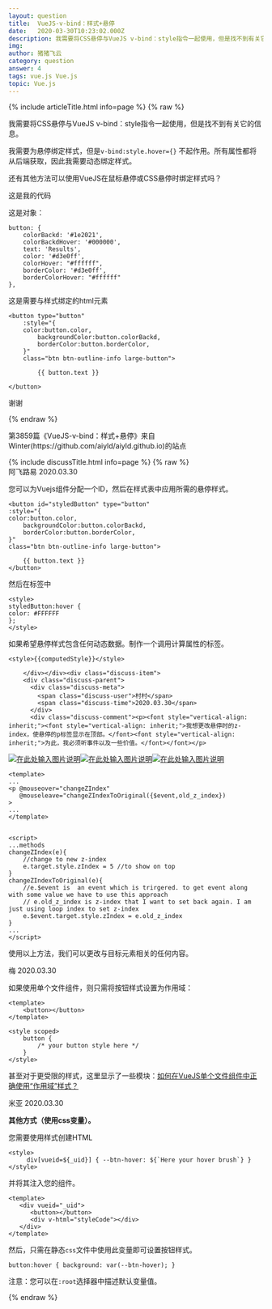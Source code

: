 ```yaml
---
layout: question
title:  VueJS-v-bind：样式+悬停
date:   2020-03-30T10:23:02.000Z
description: 我需要将CSS悬停与VueJS v-bind：style指令一起使用，但是找不到有关它的信息。 我需要为悬停绑定样式，但是v-bind style.h...
img: 
author: 猪猪飞云
category: question
answer: 4
tags: vue.js Vue.js
topic: Vue.js
---
```

<div class="article-root">
  <div class="article">
    {% include articleTitle.html info=page %}
    {% raw %}
    <div class="article-content"><p><font style="vertical-align: inherit;"><font style="vertical-align: inherit;">我需要将CSS悬停与VueJS v-bind：style指令一起使用，但是找不到有关它的信息。 </font></font></p>

<p><font style="vertical-align: inherit;"><font style="vertical-align: inherit;">我需要为悬停绑定样式，但是</font></font><code>v-bind:style.hover={}</code><font style="vertical-align: inherit;"><font style="vertical-align: inherit;">
不起作用。</font><font style="vertical-align: inherit;">所有属性都将从后端获取，因此我需要动态绑定样式。</font></font></p>

<p><font style="vertical-align: inherit;"><font style="vertical-align: inherit;">还有其他方法可以使用VueJS在鼠标悬停或CSS悬停时绑定样式吗？</font></font></p>

<p><font style="vertical-align: inherit;"><font style="vertical-align: inherit;">这是我的代码</font></font></p>

<p><font style="vertical-align: inherit;"><font style="vertical-align: inherit;">这是对象：</font></font></p>

<pre><code>button: {<font></font>
    colorBackd: '#1e2021',<font></font>
    colorBackdHover: '#000000',<font></font>
    text: 'Results',<font></font>
    color: '#d3e0ff',<font></font>
    colorHover: "#ffffff",<font></font>
    borderColor: '#d3e0ff',<font></font>
    borderColorHover: "#ffffff"<font></font>
},<font></font>
</code></pre>

<p><font style="vertical-align: inherit;"><font style="vertical-align: inherit;">这是需要与样式绑定的html元素</font></font></p>

<pre><code>&lt;button type="button"<font></font>
    :style="{<font></font>
    color:button.color,<font></font>
        backgroundColor:button.colorBackd,<font></font>
        borderColor:button.borderColor,<font></font>
    }"<font></font>
    class="btn btn-outline-info large-button"&gt;<font></font>
<font></font>
        {{ button.text }}<font></font>
<font></font>
&lt;/button&gt;<font></font>
</code></pre>

<p><font style="vertical-align: inherit;"><font style="vertical-align: inherit;">谢谢 </font></font></p></div>
    {% endraw %}
  </div>
  <p class="winter_mark">第3859篇《VueJS-v-bind：样式+悬停》来自Winter(https://github.com/aiyld/aiyld.github.io)的站点</p>
  <div class="discuss-wrapper">
    {% include discussTitle.html info=page %}
    {% raw %}
    <div class="discuss-item">
        <div class="discuss-parent">
          <div class="discuss-meta">
            <span class="discuss-user">阿飞路易</span>
            <span class="discuss-time">2020.03.30</span>
          </div>
          <div class="discuss-comment"><p><font style="vertical-align: inherit;"><font style="vertical-align: inherit;">您可以为Vuejs组件分配一个ID，然后在样式表中应用所需的悬停样式。</font></font></p>

<pre><code>&lt;button id="styledButton" type="button"<font></font>
:style="{<font></font>
color:button.color,<font></font>
    backgroundColor:button.colorBackd,<font></font>
    borderColor:button.borderColor,<font></font>
}"<font></font>
class="btn btn-outline-info large-button"&gt;<font></font>
<font></font>
    {{ button.text }}<font></font>
&lt;/button&gt;<font></font>
</code></pre>

<p><font style="vertical-align: inherit;"><font style="vertical-align: inherit;">然后在标签中</font></font></p>

<pre><code>&lt;style&gt;<font></font>
styledButton:hover {<font></font>
color: #FFFFFF<font></font>
};<font></font>
&lt;/style&gt;<font></font>
</code></pre>

<p><font style="vertical-align: inherit;"><font style="vertical-align: inherit;">如果希望悬停样式包含任何动态数据。</font><font style="vertical-align: inherit;">制作一个调用计算属性的标签。</font></font></p>

<pre><code>&lt;style&gt;{{computedStyle}}&lt;/style&gt;
</code></pre></div>
        </div></div><div class="discuss-item">
        <div class="discuss-parent">
          <div class="discuss-meta">
            <span class="discuss-user">村村</span>
            <span class="discuss-time">2020.03.30</span>
          </div>
          <div class="discuss-comment"><p><font style="vertical-align: inherit;"><font style="vertical-align: inherit;">我想更改悬停时的z-index，使悬停的p标签显示在顶部。</font><font style="vertical-align: inherit;">为此，我必须听事件以及一些价值。</font></font></p>

<p><a href="https://i.stack.imgur.com/reo9c.png" rel="nofollow noreferrer"><img src="https://i.stack.imgur.com/reo9c.png" alt="在此处输入图片说明"></a><a href="https://i.stack.imgur.com/0QZPn.png" rel="nofollow noreferrer"><img src="https://i.stack.imgur.com/0QZPn.png" alt="在此处输入图片说明"></a><a href="https://i.stack.imgur.com/fm5Lu.png" rel="nofollow noreferrer"><img src="https://i.stack.imgur.com/fm5Lu.png" alt="在此处输入图片说明"></a></p>

<pre><code>&lt;template&gt;<font></font>
...<font></font>
&lt;p @mouseover="changeZIndex"<font></font>
   @mouseleave="changeZIndexToOriginal({$event,old_z_index})<font></font>
&gt;<font></font>
...<font></font>
&lt;/template&gt;<font></font>
<font></font>
<font></font>
&lt;script&gt;<font></font>
...methods<font></font>
changeZIndex(e){<font></font>
    //change to new z-index<font></font>
    e.target.style.zIndex = 5 //to show on top<font></font>
}<font></font>
changeZIndexToOriginal(e){<font></font>
    //e.$event is  an event which is trirgered. to get event along with some value we have to use this approach<font></font>
    // e.old_z_index is z-index that I want to set back again. I am just using loop index to set z-index<font></font>
    e.$event.target.style.zIndex = e.old_z_index<font></font>
}<font></font>
...<font></font>
&lt;/script&gt;<font></font>
</code></pre>

<p><font style="vertical-align: inherit;"><font style="vertical-align: inherit;">使用以上方法，我们可以更改与目标元素相关的任何内容。</font></font></p></div>
        </div></div><div class="discuss-item">
        <div class="discuss-parent">
          <div class="discuss-meta">
            <span class="discuss-user">梅</span>
            <span class="discuss-time">2020.03.30</span>
          </div>
          <div class="discuss-comment"><p><font style="vertical-align: inherit;"><font style="vertical-align: inherit;">如果使用单个文件组件，则只需将按钮样式设置为作用域：</font></font></p>

<pre><code>&lt;template&gt;<font></font>
    &lt;button&gt;&lt;/button&gt;<font></font>
&lt;/template&gt;<font></font>
<font></font>
&lt;style scoped&gt;<font></font>
    button {<font></font>
        /* your button style here */<font></font>
    }<font></font>
&lt;/style&gt;<font></font>
</code></pre>

<p><font style="vertical-align: inherit;"><font style="vertical-align: inherit;">甚至对于更受限的样式，这里显示了一些模块：</font></font><a href="https://stackoverflow.com/questions/45898865/how-to-correctly-use-scoped-styles-in-vuejs-single-file-components"><font style="vertical-align: inherit;"><font style="vertical-align: inherit;">如何在VueJS单个文件组件中正确使用“作用域”样式？</font></font></a></p></div>
        </div></div><div class="discuss-item">
        <div class="discuss-parent">
          <div class="discuss-meta">
            <span class="discuss-user">米亚</span>
            <span class="discuss-time">2020.03.30</span>
          </div>
          <div class="discuss-comment"><p><strong><font style="vertical-align: inherit;"><font style="vertical-align: inherit;">其他方式（使用css变量）。</font></font></strong> </p>

<p><font style="vertical-align: inherit;"><font style="vertical-align: inherit;">您需要使用样式创建HTML </font></font></p>

<pre><code>&lt;style&gt;<font></font>
     div[vueid=${_uid}] { --btn-hover: ${`Here your hover brush`} }<font></font>
&lt;/style&gt;<font></font>
</code></pre>

<p><font style="vertical-align: inherit;"><font style="vertical-align: inherit;">并将其注入您的组件。 </font></font></p>

<pre><code>&lt;template&gt;<font></font>
   &lt;div vueid="_uid"&gt;<font></font>
      &lt;button&gt;&lt;/button&gt;<font></font>
      &lt;div v-html="styleCode"&gt;&lt;/div&gt;<font></font>
   &lt;/div&gt;<font></font>
&lt;/template&gt;<font></font>
</code></pre>

<p><font style="vertical-align: inherit;"><font style="vertical-align: inherit;">然后，只需在静态</font></font><code>css</code><font style="vertical-align: inherit;"><font style="vertical-align: inherit;">文件中</font><font style="vertical-align: inherit;">使用此变量</font><font style="vertical-align: inherit;">即可设置按钮样式。</font></font></p>

<pre><code>button:hover { background: var(--btn-hover); }
</code></pre>

<p><font style="vertical-align: inherit;"><font style="vertical-align: inherit;">注意：您可以在</font></font><code>:root</code><font style="vertical-align: inherit;"><font style="vertical-align: inherit;">选择器中</font><font style="vertical-align: inherit;">描述默认变量值</font><font style="vertical-align: inherit;">。</font></font></p></div>
        </div></div>
    {% endraw %}
  </div>
<div>
